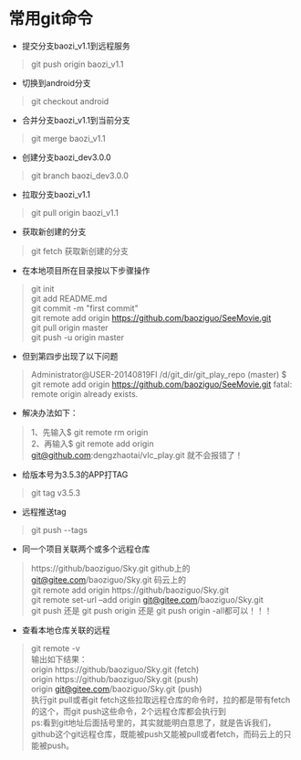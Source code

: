 # 常用git命令

* 提交分支baozi_v1.1到远程服务
>git push origin baozi_v1.1
* 切换到android分支
>git checkout android
* 合并分支baozi_v1.1到当前分支
>git merge baozi_v1.1
* 创建分支baozi_dev3.0.0
>git branch baozi_dev3.0.0
* 拉取分支baozi_v1.1
>git pull origin baozi_v1.1
* 获取新创建的分支
>git fetch 获取新创建的分支

* 在本地项目所在目录按以下步骤操作
>git init<br>
git add README.md<br>
git commit -m "first commit"<br>
git remote add origin https://github.com/baoziguo/SeeMovie.git<br>
git pull origin master<br>
git push -u origin master<br>

* 但到第四步出现了以下问题

>Administrator@USER-20140819FI /d/git_dir/git_play_repo (master)
$ git remote add origin https://github.com/baoziguo/SeeMovie.git
fatal: remote origin already exists.
* 解决办法如下：

>1、先输入$ git remote rm origin<br>
2、再输入$ git remote add origin git@github.com:dengzhaotai/vlc_play.git 就不会报错了！

* 给版本号为3.5.3的APP打TAG
>git tag v3.5.3
* 远程推送tag
>git push --tags

* 同一个项目关联两个或多个远程仓库
>https://github/baoziguo/Sky.git github上的<br>
git@gitee.com/baoziguo/Sky.git 码云上的<br>
git remote add origin https://github/baoziguo/Sky.git<br>
git remote set-url –add origin git@gitee.com/baoziguo/Sky.git<br>
git push 还是 git push origin 还是 git push origin -all都可以！！！

* 查看本地仓库关联的远程
>git remote -v<br>
输出如下结果：<br>
origin  https://github/baoziguo/Sky.git (fetch)<br>
origin  https://github/baoziguo/Sky.git (push)<br>
origin  git@gitee.com/baoziguo/Sky.git (push)<br>
执行git pull或者git fetch这些拉取远程仓库的命令时，拉的都是带有fetch的这个，而git push这些命令，2个远程仓库都会执行到<br>
ps:看到git地址后面括号里的，其实就能明白意思了，就是告诉我们，github这个git远程仓库，既能被push又能被pull或者fetch，而码云上的只能被push。
